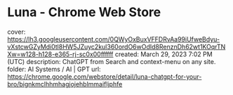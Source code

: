# Luna - Chrome Web Store

cover: https://lh3.googleusercontent.com/0QWyOxBuxVFFDRvAa99iUfweBdyu-vXstcwGZyMdi0tl8HW5JZuyc2kul360ordO6wOdId8RenznDh62wt1KOqrTNXw=w128-h128-e365-rj-sc0x00ffffff
created: March 29, 2023 7:02 PM (UTC)
description: ChatGPT from Search and context-menu on any site.
folder: AI Systems / AI | GPT
url: https://chrome.google.com/webstore/detail/luna-chatgpt-for-your-bro/bignkmclhhmhagjojehblmmaifljphfe